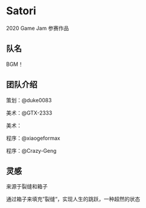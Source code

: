 # Satori
2020 Game Jam 参赛作品

## 队名
BGM！    

## 团队介绍
策划：@duke0083    

美术：@GTX-2333    

美术：    

程序：@xiaogeformax    

程序：@Crazy-Geng

## 灵感
来源于裂缝和箱子    

通过箱子来填充”裂缝“，实现人生的跳跃，一种超然的状态
